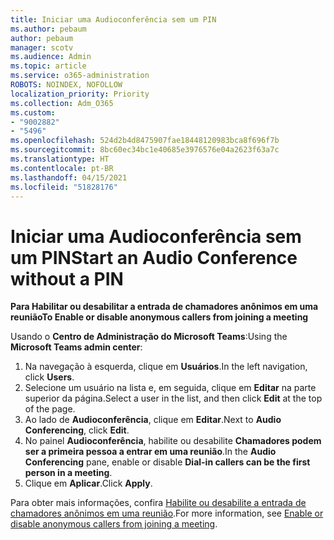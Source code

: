 ```yaml
---
title: Iniciar uma Audioconferência sem um PIN
ms.author: pebaum
author: pebaum
manager: scotv
ms.audience: Admin
ms.topic: article
ms.service: o365-administration
ROBOTS: NOINDEX, NOFOLLOW
localization_priority: Priority
ms.collection: Adm_O365
ms.custom:
- "9002882"
- "5496"
ms.openlocfilehash: 524d2b4d8475907fae18448120983bca8f696f7b
ms.sourcegitcommit: 8bc60ec34bc1e40685e3976576e04a2623f63a7c
ms.translationtype: HT
ms.contentlocale: pt-BR
ms.lasthandoff: 04/15/2021
ms.locfileid: "51828176"
---
```

# <a name="start-an-audio-conference-without-a-pin"></a><span data-ttu-id="3f2f6-102">Iniciar uma Audioconferência sem um PIN</span><span class="sxs-lookup"><span data-stu-id="3f2f6-102">Start an Audio Conference without a PIN</span></span>

<span data-ttu-id="3f2f6-103">**Para Habilitar ou desabilitar a entrada de chamadores anônimos em uma reunião**</span><span class="sxs-lookup"><span data-stu-id="3f2f6-103">**To Enable or disable anonymous callers from joining a meeting**</span></span>

<span data-ttu-id="3f2f6-104">Usando o **Centro de Administração do Microsoft Teams**:</span><span class="sxs-lookup"><span data-stu-id="3f2f6-104">Using the **Microsoft Teams admin center**:</span></span>

1. <span data-ttu-id="3f2f6-105">Na navegação à esquerda, clique em **Usuários**.</span><span class="sxs-lookup"><span data-stu-id="3f2f6-105">In the left navigation, click **Users**.</span></span>
2. <span data-ttu-id="3f2f6-106">Selecione um usuário na lista e, em seguida, clique em **Editar** na parte superior da página.</span><span class="sxs-lookup"><span data-stu-id="3f2f6-106">Select a user in the list, and then click **Edit** at the top of the page.</span></span>
3. <span data-ttu-id="3f2f6-107">Ao lado de **Audioconferência**, clique em **Editar**.</span><span class="sxs-lookup"><span data-stu-id="3f2f6-107">Next to **Audio Conferencing**, click **Edit**.</span></span>
4. <span data-ttu-id="3f2f6-108">No painel **Audioconferência**, habilite ou desabilite **Chamadores podem ser a primeira pessoa a entrar em uma reunião**.</span><span class="sxs-lookup"><span data-stu-id="3f2f6-108">In the **Audio Conferencing** pane, enable or disable **Dial-in callers can be the first person in a meeting**.</span></span>
5. <span data-ttu-id="3f2f6-109">Clique em **Aplicar**.</span><span class="sxs-lookup"><span data-stu-id="3f2f6-109">Click **Apply**.</span></span>

<span data-ttu-id="3f2f6-110">Para obter mais informações, confira [Habilite ou desabilite a entrada de chamadores anônimos em uma reunião](https://docs.microsoft.com/microsoftteams/start-an-audio-conference-over-the-phone-without-a-pin-in-teams).</span><span class="sxs-lookup"><span data-stu-id="3f2f6-110">For more information, see [Enable or disable anonymous callers from joining a meeting](https://docs.microsoft.com/microsoftteams/start-an-audio-conference-over-the-phone-without-a-pin-in-teams).</span></span>
